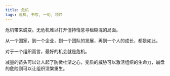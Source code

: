 ```yaml
---
title: 危机
tags: 危机, 书写, 一句, 项目
---
```



危机带来蜕变。无危机难以打开僵持惰怠寻租糊混的局面。

从一个国家，到一个企业，到一个团队的发展，再到一个人的成长，都是如此。

对于一个组织而言，最好的机会就是危机。

减量的苗头可以让人起了防微杜渐之心，变质的威胁可以激活组织的生命力，崩盘的危险则可以让组织涅槃重生。


